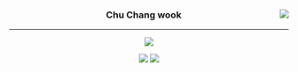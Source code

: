 <!-- https://velog.io/@chaliechu117/series -->

<div align="center">
  
  <img align="right" src="https://github-readme-stats.vercel.app/api/top-langs/?username=chaliechu117&theme=dracula&layout=compact&langs_count=10"/>
  
  ### Chu Chang wook
  
  ---
  
 <a href="https://hits.seeyoufarm.com"><img src="https://hits.seeyoufarm.com/api/count/incr/badge.svg?url=https%3A%2F%2Fgithub.com%2Fchaliechu117%2F&count_bg=%23000000&title_bg=%23000000&icon=github.svg&icon_color=%23E7E7E7&title=GitHub&edge_flat=false"/></a>
 
  <a href="https://velog.io/@chaliechu117"><img src="https://img.shields.io/badge/chaliechu117.log-3DDC84?style=flat-square&logo=Velog&logoColor=white"/></a>
  <a href="https://www.notion.so/likelion-aischool/2a16b157e9784444be953ca37b32eef5"><img src="https://img.shields.io/badge/Dalchive-ffffff?style=flat-square&logo=notion&logoColor=black"/></a>

  <br>
 
</div>

